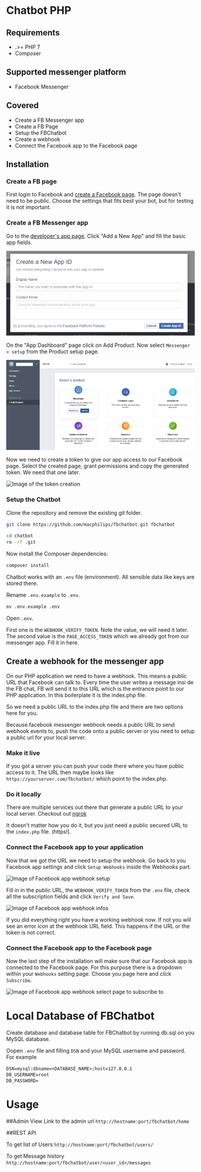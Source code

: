 # Chatbot PHP
## Requirements

* .>= PHP 7
* Composer

## Supported messenger platform

* Facebook Messenger

## Covered

* Create a FB Messenger app
* Create a FB Page
* Setup the FBChatbot
* Create a webhook
* Connect the Facebook app to the Facebook page

## Installation

### Create a FB page

First login to Facebook and [create a Facebook page](https://www.facebook.com/pages/create). The page doesn't need to be 
public. Choose the settings that fits best your bot, but for testing it is not important.

### Create a FB Messenger app

Go to the [developer's app page](https://developers.facebook.com/apps/). Click "Add a New App" and
 fill the basic app fields.

![Image of Facebook app creation](https://github.com/macphilips/fbchatbot/blob/master/screenshoots/img1.png)

On the "App Dashboard" page click on Add Product. Now select `Messenger > setup` from the Product setup page. 

![Image of the app product setup](https://github.com/macphilips/fbchatbot/blob/master/screenshoots/img3.png)

Now we need to create a token to give our app access to our Facebook page. Select the created page, grant permissions and copy the generated token. We need that one later.

![Image of the token creation](http://screenshots.nomoreencore.com/chatbot_fb_app_create_page_token.png)

### Setup the Chatbot

Clone the repository and remove the existing git folder.
``` bash
git clone https://github.com/macphilips/fbchatbot.git fbchatbot
```

``` bash
cd chatbot
rm -rf .git
```

Now install the Composer dependencies:

``` bash
composer install
```

Chatbot works with an `.env` file (environment). All sensible data like keys are stored there.
 
Rename `.env.example` to `.env`.

``` bash
mv .env.example .env
```

Open `.env`.

First one is the `WEBHOOK_VERIFY_TOKEN`. Note the value, we will need it later. The second value is the `PAGE_ACCESS_TOKEN` which we already got from our messenger app. Fill it in here.

## Create a webhook for the messenger app

On our PHP application we need to have a webhook. This means a public URL that Facebook can talk to. Every time the user
 writes a message insi
 de the FB chat, FB will send it to this URL which is the entrance point to our PHP application. In this boilerplate it is the index.php file.

So we need a public URL to the index.php file and there are two options here for you.


Because facebook messenger webhook needs a public URL to send webhook events to, push the code onto a public server or you need to setup a public url for your local server.

### Make it live

If you got a server you can push your code there where you have public access to it. The URL then maybe looks like `https://yourserver.com/fbchatbot/` which point to the index.php.

### Do it locally

There are multiple services out there that generate a public URL to your local server. Checkout out [ngrok](https://www.sitepoint.com/use-ngrok-test-local-site/) 

It doesn't matter how you do it, but you just need a public secured URL to the `index.php` file. (https!). 

### Connect the Facebook app to your application

Now that we got the URL we need to setup the webhook. Go back to you Facebook app settings and click `Setup Webhooks` 
inside the Webhooks part.

![Image of Facebook app webhook setup](http://screenshots.nomoreencore.com/chatbot_fb_app_setup_webhook.png)

Fill in in the public URL, the `WEBHOOK_VERIFY_TOKEN` from the `.env` file, check all the subscription fields and click 
`Verify and Save`.

![Image of Facebook app webhook infos](http://screenshots.nomoreencore.com/chatbot_fb_app_setup_webhook_info.png)

If you did everything right you have a working webhook now. If not you will see an error icon at the webhook URL field. This happens if the URL or the token is not correct.

### Connect the Facebook app to the Facebook page

Now the last step of the installation will make sure that our Facebook app is connected to the Facebook page. For this purpose there is a dropdown within your `Webhooks` setting page. Choose you page here and click `Subscribe`. 

![Image of Facebook app webhook select page to subscribe to](http://screenshots.nomoreencore.com/chatbot_webhook_page_selection.png)

# Local Database of FBChatbot

Create database and database table for FBChatbot by running db.sql on you MySQL database.

Oopen `.env` file and filling `DSN` and your MySQL username and password. For example
```angular2html
DSN=mysql:dbname=<DATABASE_NAME>;host=127.0.0.1
DB_USERNAME=root
DB_PASSWORD=
```

# Usage

##Admin View 
Link to the admin url
``http://hostname:port/fbchatbot/home``

##REST API

To get list of Users
``http://hostname:port/fbchatbot/users/``

To get Message history 
``http://hostname:port/fbchatbot/user/<user_id>/messages``


